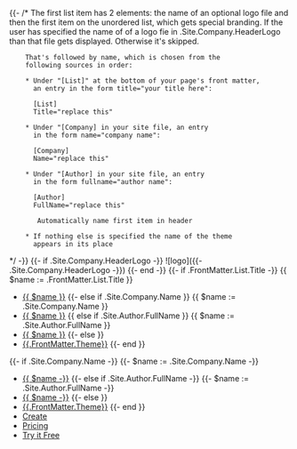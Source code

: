 {{- /*  The first list item has 2 elements: the name
        of an optional logo file and then the first
        item on the unordered list, which gets
        special branding. If the user has specified 
        the name of of a logo fie in .Site.Company.HeaderLogo
        than that file gets displayed. Otherwise it's skipped.
      
        That's followed by name, which is chosen from the
        following sources in order:

        * Under "[List]" at the bottom of your page's front matter,
          an entry in the form title="your title here":

          [List]
          Title="replace this"

        * Under "[Company] in your site file, an entry
          in the form name="company name":

          [Company]
          Name="replace this"

        * Under "[Author] in your site file, an entry
          in the form fullname="author name":

          [Author]
          FullName="replace this"

           Automatically name first item in header    
        
        * If nothing else is specified the name of the theme
          appears in its place

*/ -}}
{{- if .Site.Company.HeaderLogo -}}
![logo]({{- .Site.Company.HeaderLogo -}})
{{- end -}}
{{- if .FrontMatter.List.Title -}}
{{ $name := .FrontMatter.List.Title }}
* [{{ $name }}](/)
{{- else if .Site.Company.Name }}
{{ $name := .Site.Company.Name }}
* [{{ $name }}](/)
{{ else if .Site.Author.FullName }}
{{ $name := .Site.Author.FullName }}
* [{{ $name }}](/)
{{- else }}
* [{{.FrontMatter.Theme}}](/)
{{- end }} 



{{- if .Site.Company.Name -}}
{{- $name := .Site.Company.Name -}}
* [{{ $name -}}](/)
{{- else if .Site.Author.FullName -}}
{{- $name := .Site.Author.FullName -}}
* [{{ $name -}}](/)
{{- else }}
* [{{.FrontMatter.Theme}}](/)
{{- end }} 
* [Create](/)
* [Pricing](/)
* [Try it Free](/)




